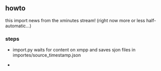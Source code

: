 ## howto

this import news from the xminutes stream!
(right now more or less half-automatic...)


### steps

- import.py waits for content on xmpp and saves sjon files in importes/source_timestamp.json

- 

